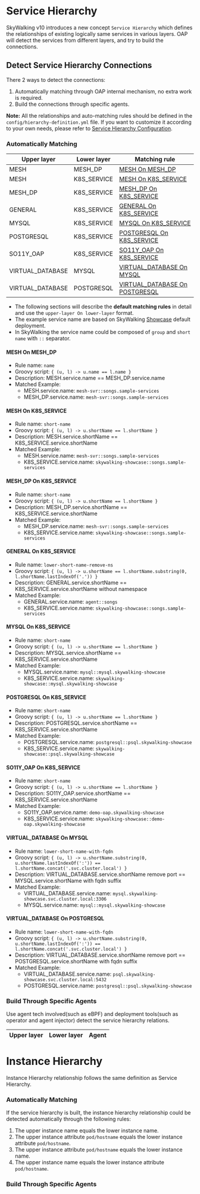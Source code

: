 # Service Hierarchy
SkyWalking v10 introduces a new concept `Service Hierarchy` which defines the relationships of existing logically same services in various layers.
OAP will detect the services from different layers, and try to build the connections.

## Detect Service Hierarchy Connections
There 2 ways to detect the connections:
1. Automatically matching through OAP internal mechanism, no extra work is required.
2. Build the connections through specific agents.

**Note:** All the relationships and auto-matching rules should be defined in the `config/hierarchy-definition.yml` file.
If you want to customize it according to your own needs, please refer to [Service Hierarchy Configuration](service-hierarchy-configuration.md).

### Automatically Matching
| Upper layer       | Lower layer  | Matching rule                                                     |
|-------------------|--------------|-------------------------------------------------------------------|
| MESH              | MESH_DP      | [MESH On MESH_DP](#mesh-on-mesh_dp)                               |
| MESH              | K8S_SERVICE  | [MESH On K8S_SERVICE](#mesh-on-k8s_service)                       |
| MESH_DP           | K8S_SERVICE  | [MESH_DP On K8S_SERVICE](#mesh_dp-on-k8s_service)                 |
| GENERAL           | K8S_SERVICE  | [GENERAL On K8S_SERVICE](#general-on-k8s_service)                 |
| MYSQL             | K8S_SERVICE  | [MYSQL On K8S_SERVICE](#mysql-on-k8s_service)                     |
| POSTGRESQL        | K8S_SERVICE  | [POSTGRESQL On K8S_SERVICE](#postgresql-on-k8s_service)           |
| SO11Y_OAP         | K8S_SERVICE  | [SO11Y_OAP On K8S_SERVICE](#so11y_oap-on-k8s_service)             |
| VIRTUAL_DATABASE  | MYSQL        | [VIRTUAL_DATABASE On MYSQL](#virtual_database-on-mysql)           |
| VIRTUAL_DATABASE  | POSTGRESQL   | [VIRTUAL_DATABASE On POSTGRESQL](#virtual_database-on-postgresql) |

- The following sections will describe the **default matching rules** in detail and use the `upper-layer On lower-layer` format. 
- The example service name are based on SkyWalking [Showcase](https://github.com/apache/skywalking-showcase) default deployment.
- In SkyWalking the service name could be composed of `group` and `short name` with `::` separator.

#### MESH On MESH_DP
- Rule name: `name` 
- Groovy script: `{ (u, l) -> u.name == l.name }`
- Description: MESH.service.name == MESH_DP.service.name
- Matched Example: 
    - MESH.service.name: `mesh-svr::songs.sample-services`
    - MESH_DP.service.name: `mesh-svr::songs.sample-services`

#### MESH On K8S_SERVICE
- Rule name: `short-name`
- Groovy script: `{ (u, l) -> u.shortName == l.shortName }`
- Description: MESH.service.shortName == K8S_SERVICE.service.shortName
- Matched Example: 
    - MESH.service.name: `mesh-svr::songs.sample-services`
    - K8S_SERVICE.service.name: `skywalking-showcase::songs.sample-services`

#### MESH_DP On K8S_SERVICE
- Rule name: `short-name`
- Groovy script: `{ (u, l) -> u.shortName == l.shortName }`
- Description: MESH_DP.service.shortName == K8S_SERVICE.service.shortName
- Matched Example: 
    - MESH_DP.service.name: `mesh-svr::songs.sample-services`
    - K8S_SERVICE.service.name: `skywalking-showcase::songs.sample-services`

#### GENERAL On K8S_SERVICE
- Rule name: `lower-short-name-remove-ns`
- Groovy script: `{ (u, l) -> u.shortName == l.shortName.substring(0, l.shortName.lastIndexOf('.')) }`
- Description: GENERAL.service.shortName == K8S_SERVICE.service.shortName without namespace
- Matched Example: 
    - GENERAL.service.name: `agent::songs`
    - K8S_SERVICE.service.name: `skywalking-showcase::songs.sample-services`

#### MYSQL On K8S_SERVICE
- Rule name: `short-name`
- Groovy script: `{ (u, l) -> u.shortName == l.shortName }`
- Description: MYSQL.service.shortName == K8S_SERVICE.service.shortName
- Matched Example: 
    - MYSQL.service.name: `mysql::mysql.skywalking-showcase`
    - K8S_SERVICE.service.name: `skywalking-showcase::mysql.skywalking-showcase`

#### POSTGRESQL On K8S_SERVICE
- Rule name: `short-name`
- Groovy script: `{ (u, l) -> u.shortName == l.shortName }`
- Description: POSTGRESQL.service.shortName == K8S_SERVICE.service.shortName
- Matched Example: 
    - POSTGRESQL.service.name: `postgresql::psql.skywalking-showcase`
    - K8S_SERVICE.service.name: `skywalking-showcase::psql.skywalking-showcase`

#### SO11Y_OAP On K8S_SERVICE
- Rule name: `short-name`
- Groovy script: `{ (u, l) -> u.shortName == l.shortName }`
- Description: SO11Y_OAP.service.shortName == K8S_SERVICE.service.shortName
- Matched Example: 
    - SO11Y_OAP.service.name: `demo-oap.skywalking-showcase`
    - K8S_SERVICE.service.name: `skywalking-showcase::demo-oap.skywalking-showcase`

#### VIRTUAL_DATABASE On MYSQL
- Rule name: `lower-short-name-with-fqdn`
- Groovy script: `{ (u, l) -> u.shortName.substring(0, u.shortName.lastIndexOf(':')) == l.shortName.concat('.svc.cluster.local') }`
- Description: VIRTUAL_DATABASE.service.shortName remove port == MYSQL.service.shortName with fqdn suffix
- Matched Example: 
    - VIRTUAL_DATABASE.service.name: `mysql.skywalking-showcase.svc.cluster.local:3306`
    - MYSQL.service.name: `mysql::mysql.skywalking-showcase`

#### VIRTUAL_DATABASE On POSTGRESQL
- Rule name: `lower-short-name-with-fqdn`
- Groovy script: `{ (u, l) -> u.shortName.substring(0, u.shortName.lastIndexOf(':')) == l.shortName.concat('.svc.cluster.local') }`
- Description: VIRTUAL_DATABASE.service.shortName remove port == POSTGRESQL.service.shortName with fqdn suffix
- Matched Example: 
    - VIRTUAL_DATABASE.service.name: `psql.skywalking-showcase.svc.cluster.local:5432`
    - POSTGRESQL.service.name: `postgresql::psql.skywalking-showcase`

### Build Through Specific Agents
Use agent tech involved(such as eBPF) and deployment tools(such as operator and agent injector) detect the service hierarchy relations.

| Upper layer | Lower layer  | Agent |
|-------------|--------------|-------|


# Instance Hierarchy
Instance Hierarchy relationship follows the same definition as Service Hierarchy.

### Automatically Matching
If the service hierarchy is built, the instance hierarchy relationship could be detected automatically through 
the following rules:
1. The upper instance name equals the lower instance name.
2. The upper instance attribute `pod/hostname` equals the lower instance attribute `pod/hostname`.
3. The upper instance attribute `pod/hostname` equals the lower instance name.
4. The upper instance name equals the lower instance attribute `pod/hostname`.

### Build Through Specific Agents
